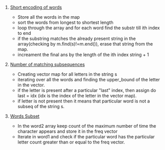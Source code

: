 1. [Short encoding of words](https://leetcode.com/problems/short-encoding-of-words/)

   - Store all the words in the map
   - sort the words from longest to shortest length
   - loop through the array and for each word find the substr till ith index to end
   - if the substring matches the already present string in the array(checking by m.find(s)!=m.end()), erase that string from the map.
   - increament the final ans by the length of the ith index string + 1

2. [Number of matching subsequences](https://leetcode.com/problems/number-of-matching-subsequences/submissions/)

   - Creating vector map for all letters in the string s
   - iterating over all the words and finding the upper_bound of the letter in the vector.
   - if the letter is present after a particular "last" index, then assign do last = idx (idx is the index of the letter in the vector map).
   - if letter is not present then it means that particular word is not a subseq of the string s.

3. [Words Subset](https://leetcode.com/problems/word-subsets/submissions/)

   - In the word2 array keep count of the maximum number of time the character appears and store it in the freq vector
   - Iterate in word1 and check if the particular word has the particular letter count greater than or equal to the freq vector.
